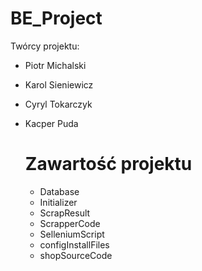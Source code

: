 # BE_Project

Twórcy projektu:
- Piotr Michalski
- Karol Sieniewicz
- Cyryl Tokarczyk
- Kacper Puda

  # Zawartość projektu

  - Database
  - Initializer
  - ScrapResult
  - ScrapperCode
  - SelleniumScript
  - configInstallFiles
  - shopSourceCode
